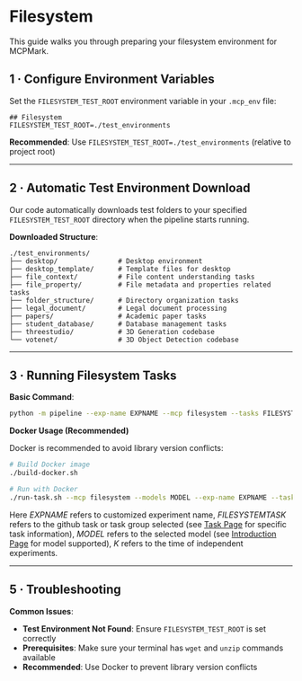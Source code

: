 # Filesystem

This guide walks you through preparing your filesystem environment for MCPMark.

## 1 · Configure Environment Variables

Set the `FILESYSTEM_TEST_ROOT` environment variable in your `.mcp_env` file:

```env
## Filesystem
FILESYSTEM_TEST_ROOT=./test_environments
```

**Recommended**: Use `FILESYSTEM_TEST_ROOT=./test_environments` (relative to project root)

---

## 2 · Automatic Test Environment Download

Our code automatically downloads test folders to your specified `FILESYSTEM_TEST_ROOT` directory when the pipeline starts running.

**Downloaded Structure**:

```
./test_environments/
├── desktop/               # Desktop environment 
├── desktop_template/      # Template files for desktop
├── file_context/          # File content understanding tasks
├── file_property/         # File metadata and properties related tasks
├── folder_structure/      # Directory organization tasks
├── legal_document/        # Legal document processing
├── papers/                # Academic paper tasks
├── student_database/      # Database management tasks
├── threestudio/           # 3D Generation codebase
└── votenet/               # 3D Object Detection codebase
```

---

## 3 · Running Filesystem Tasks

**Basic Command**:

```bash
python -m pipeline --exp-name EXPNAME --mcp filesystem --tasks FILESYSTEMTASK --models MODEL --k K
```

**Docker Usage (Recommended)**

Docker is recommended to avoid library version conflicts:

```bash
# Build Docker image
./build-docker.sh

# Run with Docker
./run-task.sh --mcp filesystem --models MODEL --exp-name EXPNAME --tasks FILESYSTEMTASK --k K
```

Here *EXPNAME* refers to customized experiment name, *FILESYSTEMTASK* refers to the github task or task group selected (see [Task Page](../datasets/task.md) for specific task information), *MODEL* refers to the selected model (see [Introduction Page](../introduction.md) for model supported), *K* refers to the time of independent experiments.

---

## 5 · Troubleshooting

**Common Issues**:

- **Test Environment Not Found**: Ensure `FILESYSTEM_TEST_ROOT` is set correctly
- **Prerequisites**: Make sure your terminal has `wget` and `unzip` commands available
- **Recommended**: Use Docker to prevent library version conflicts
